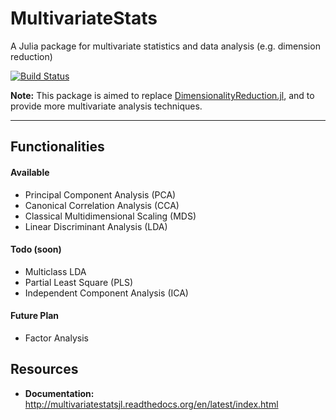 # MultivariateStats

A Julia package for multivariate statistics and data analysis (e.g. dimension reduction)

[![Build Status](https://travis-ci.org/JuliaStats/MultivariateStats.jl.svg?branch=master)](https://travis-ci.org/JuliaStats/MultivariateStats.jl)

**Note:** This package is aimed to replace [DimensionalityReduction.jl](https://github.com/JuliaStats/DimensionalityReduction.jl), and to provide more multivariate analysis techniques.

-------

## Functionalities

#### Available

- Principal Component Analysis (PCA)
- Canonical Correlation Analysis (CCA)
- Classical Multidimensional Scaling (MDS)
- Linear Discriminant Analysis (LDA)

#### Todo (soon)

- Multiclass LDA
- Partial Least Square (PLS)
- Independent Component Analysis (ICA)

#### Future Plan

- Factor Analysis 

## Resources

- **Documentation:** <http://multivariatestatsjl.readthedocs.org/en/latest/index.html>
